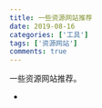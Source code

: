 ```yaml
---
title: 一些资源网站推荐
date: 2019-08-16
categories: ['工具']
tags: ['资源网站']
comments: true
---
```


一些资源网站推荐。

<!--more-->

*
